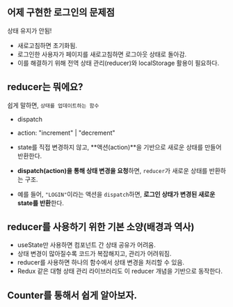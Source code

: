## 어제 구현한 로그인의 문제점

상태 유지가 안됨!

- 새로고침하면 초기화됨.
- 로그인한 사용자가 페이지를 새로고침하면 로그아웃 상태로 돌아감.
- 이를 해결하기 위해 전역 상태 관리(reducer)와 localStorage 활용이 필요하다.

## reducer는 뭐에요?

쉽게 말하면, `상태를 업데이트하는 함수`

- dispatch
- action: "increment" | "decrement"

- state를 직접 변경하지 않고, **액션(action)**을 기반으로 새로운 상태를 만들어 반환한다.
- **dispatch(action)을 통해 상태 변경을 요청**하면, `reducer`가 새로운 상태를 반환하는 구조.
- 예를 들어, `"LOGIN"`이라는 액션을 `dispatch`하면, **로그인 상태가 변경된 새로운 state를 반환**한다.

## reducer를 사용하기 위한 기본 소양(배경과 역사)

- useState만 사용하면 컴포넌트 간 상태 공유가 어려움.
- 상태 변경이 많아질수록 코드가 복잡해지고, 관리가 어려워짐.
- reducer를 사용하면 하나의 함수에서 상태 변경을 처리할 수 있음.
- Redux 같은 대형 상태 관리 라이브러리도 이 reducer 개념을 기반으로 동작한다.

## Counter를 통해서 쉽게 알아보자.

